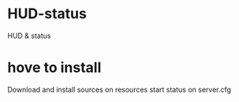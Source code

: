 # HUD-status
HUD & status

# hove to install
Download  and install sources on resources
start status  on server.cfg
